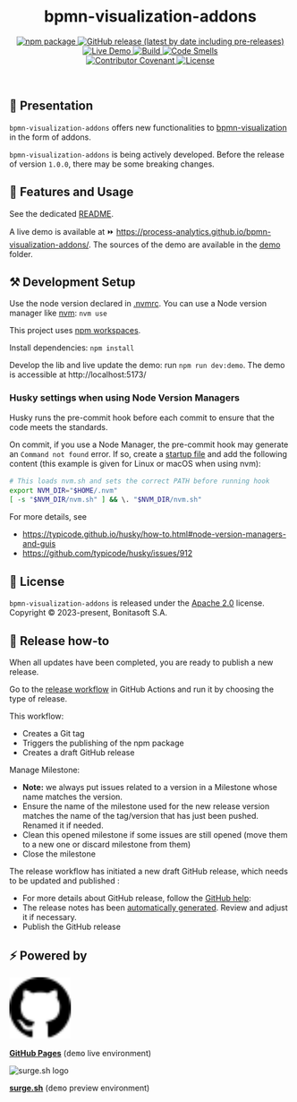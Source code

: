 <h1 align="center">bpmn-visualization-addons</h1>
<div align="center">
    <p align="center"> 
        <a href="https://npmjs.org/package/@process-analytics/bpmn-visualization-addons">
          <img alt="npm package" src="https://img.shields.io/npm/v/@process-analytics/bpmn-visualization-addons.svg?color=orange"> 
        </a> 
        <a href="https://github.com/process-analytics/bpmn-visualization-addons/releases">
          <img alt="GitHub release (latest by date including pre-releases)" src="https://img.shields.io/github/v/release/process-analytics/bpmn-visualization-addons?label=changelog&include_prereleases"> 
        </a> 
        <a href="https://process-analytics.github.io/bpmn-visualization-addons/">
          <img alt="Live Demo" src="https://img.shields.io/badge/demo-online-blueviolet.svg"> 
        </a> 
        <a href="https://github.com/process-analytics/bpmn-visualization-addons/actions">
          <img alt="Build" src="https://github.com/process-analytics/bpmn-visualization-addons/workflows/Build/badge.svg"> 
        </a>
        <a href="https://sonarcloud.io/project/overview?id=process-analytics_bpmn-visualization-addons">
          <img alt="Code Smells" src="https://sonarcloud.io/api/project_badges/measure?project=process-analytics_bpmn-visualization-addons&metric=code_smells">
        </a>
        <br>
        <a href="https://github.com/process-analytics/.github/blob/main/CODE_OF_CONDUCT.md">
          <img alt="Contributor Covenant" src="https://img.shields.io/badge/Contributor%20Covenant-v2.0%20adopted-ff69b4.svg"> 
        </a> 
        <a href="LICENSE">
          <img alt="License" src="https://img.shields.io/github/license/process-analytics/bpmn-visualization-addons?color=blue"> 
        </a>
    </p>
</div>  
<br>


## 🔆 Presentation

`bpmn-visualization-addons` offers new functionalities to [bpmn-visualization](https://github.com/process-analytics/bpmn-visualization-js) in the form of addons.

`bpmn-visualization-addons` is being actively developed.
Before the release of version `1.0.0`, there may be some breaking changes.

<!--
We avoid these as much as possible, and carefully document them in the release notes.
As far as possible, we maintain compatibility for some minor versions.
-->


## 🎨 Features and Usage

See the dedicated [README](packages/addons/README.md).

A live demo is available at ⏩ https://process-analytics.github.io/bpmn-visualization-addons/.
The sources of the demo are available in the [demo](./packages/demo) folder.


## ⚒️ Development Setup

Use the node version declared in [.nvmrc](.nvmrc). You can use a Node version manager like [nvm](https://github.com/nvm-sh/nvm): `nvm use`

This project uses [npm workspaces](https://docs.npmjs.com/cli/v9/using-npm/workspaces).

Install dependencies: `npm install`

Develop the lib and live update the demo: run `npm run dev:demo`. The demo is accessible at http://localhost:5173/

### Husky settings when using Node Version Managers

Husky runs the pre-commit hook before each commit to ensure that the code meets the standards.

On commit, if you use a Node Manager, the pre-commit hook may generate an `Command not found` error.
If so, create a [startup file](https://typicode.github.io/husky/how-to.html#startup-files) and add the following content (this example is given for Linux or macOS when using nvm):
```bash
# This loads nvm.sh and sets the correct PATH before running hook
export NVM_DIR="$HOME/.nvm"
[ -s "$NVM_DIR/nvm.sh" ] && \. "$NVM_DIR/nvm.sh"
```

For more details, see
- https://typicode.github.io/husky/how-to.html#node-version-managers-and-guis
- https://github.com/typicode/husky/issues/912



## 📃 License

`bpmn-visualization-addons` is released under the [Apache 2.0](LICENSE) license.  
Copyright &copy; 2023-present, Bonitasoft S.A.


## 🚀 Release how-to

When all updates have been completed, you are ready to publish a new release.

Go to the [release workflow](https://github.com/process-analytics/bpmn-visualization-addons/actions/workflows/release.yml) in GitHub Actions and run it by choosing the type of release.

This workflow:
- Creates a Git tag
- Triggers the publishing of the npm package
- Creates a draft GitHub release

Manage Milestone:
- **Note:** we always put issues related to a version in a Milestone whose name matches the version.
- Ensure the name of the milestone used for the new release version matches the name of the tag/version that has just been pushed. Renamed it if needed.
- Clean this opened milestone if some issues are still opened (move them to a new one or discard milestone from them)
- Close the milestone

The release workflow has initiated a new draft GitHub release, which needs to be updated and published :
- For more details about GitHub release, follow the [GitHub help](https://help.github.com/en/github/administering-a-repository/managing-releases-in-a-repository#creating-a-release):
- The release notes has been [automatically generated](https://docs.github.com/en/repositories/releasing-projects-on-github/automatically-generated-release-notes). Review and adjust it if necessary.
- Publish the GitHub release


## ⚡ Powered by

<img src="packages/demo/public/assets/github-logo.svg" alt="GitHub logo" title="GitHub Pages" width="110"/>

**[GitHub Pages](https://pages.github.com/)** (<kbd>demo</kbd> live environment)

<img src="https://surge.sh/images/logos/svg/surge-logo.svg" alt="surge.sh logo" title="surge.sh" width="110"/>

**[surge.sh](https://surge.sh)** (<kbd>demo</kbd> preview environment)
